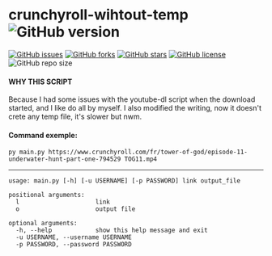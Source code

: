 # crunchyroll-wihtout-temp ![GitHub version](https://img.shields.io/badge/Version-2.0-blue)
[![GitHub issues](https://img.shields.io/github/issues/flolep2607/crunchyroll-wihtout-temp)](https://github.com/flolep2607/crunchyroll-wihtout-temp/issues)
[![GitHub forks](https://img.shields.io/github/forks/flolep2607/crunchyroll-wihtout-temp)](https://github.com/flolep2607/crunchyroll-wihtout-temp/network)
[![GitHub stars](https://img.shields.io/github/stars/flolep2607/crunchyroll-wihtout-temp)](https://github.com/flolep2607/crunchyroll-wihtout-temp/stargazers)
[![GitHub license](https://img.shields.io/github/license/flolep2607/crunchyroll-wihtout-temp)](https://github.com/flolep2607/crunchyroll-wihtout-temp)  
![GitHub repo size](https://img.shields.io/github/repo-size/flolep2607/crunchyroll-wihtout-temp)
#### WHY THIS SCRIPT
Because I had some issues with the youtube-dl script when the download started, and I like do all by myself.
I also modified the writing, now it doesn't crete any temp file, it's slower but nwm.

#### Command exemple:
`py main.py https://www.crunchyroll.com/fr/tower-of-god/episode-11-underwater-hunt-part-one-794529 TOG11.mp4`
___
```
usage: main.py [-h] [-u USERNAME] [-p PASSWORD] link output_file

positional arguments:
  l                     link
  o                     output file

optional arguments:
  -h, --help            show this help message and exit
  -u USERNAME, --username USERNAME
  -p PASSWORD, --password PASSWORD
```
